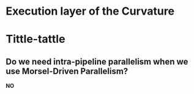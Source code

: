 # Execution layer of the Curvature

# Tittle-tattle

## Do we need intra-pipeline parallelism when we use Morsel-Driven Parallelism?
**NO**